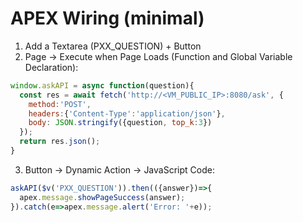 # APEX Wiring (minimal)
1) Add a Textarea (PXX_QUESTION) + Button
2) Page → Execute when Page Loads (Function and Global Variable Declaration):
```js
window.askAPI = async function(question){
  const res = await fetch('http://<VM_PUBLIC_IP>:8080/ask', {
    method:'POST',
    headers:{'Content-Type':'application/json'},
    body: JSON.stringify({question, top_k:3})
  });
  return res.json();
}
```
3) Button → Dynamic Action → JavaScript Code:
```js
askAPI($v('PXX_QUESTION')).then(({answer})=>{
  apex.message.showPageSuccess(answer);
}).catch(e=>apex.message.alert('Error: '+e));
```
